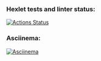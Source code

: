 ### Hexlet tests and linter status:
[![Actions Status](https://github.com/V1dgt/frontend-project-46/actions/workflows/hexlet-check.yml/badge.svg)](https://github.com/V1dgt/frontend-project-46/actions)
### Asciinema:
[![Asciinema](https://asciinema.org/a/z0F94rWSLwDG3AXdVhQiUBOLU)](https://github.com/V1dgt/frontend-project-46/actions)